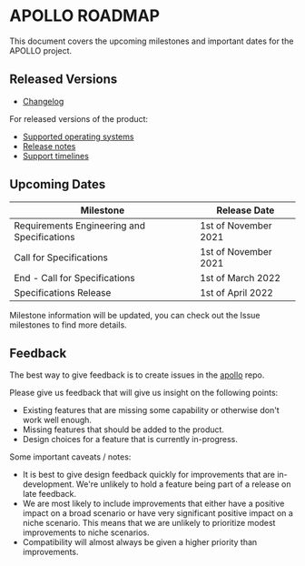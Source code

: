# APOLLO ROADMAP

This document covers the upcoming milestones and important dates for the APOLLO project.

## Released Versions

* [Changelog](changelog.md)

For released versions of the product:

* [Supported operating systems](os-lifecycle-policy.md)
* [Release notes](releasenodes.md)
* [Support timelines](support.md)

## Upcoming Dates

| Milestone                 | Release Date |
|---------------------------|--------------|
| Requirements Engineering and Specifications | 1st of November 2021  |
| Call for Specifications | 1st of November 2021 |
| End - Call for Specifications | 1st of March 2022 |
| Specifications Release | 1st of April 2022 |

Milestone information will be updated, you can check out the Issue milestones to find more details.

## Feedback

The best way to give feedback is to create issues in the [apollo](https://github.com/HDBW/APOLLO) repo.

Please give us feedback that will give us insight on the following points:

* Existing features that are missing some capability or otherwise don't work well enough.
* Missing features that should be added to the product.
* Design choices for a feature that is currently in-progress.

Some important caveats / notes:

* It is best to give design feedback quickly for improvements that are in-development. We're unlikely to hold a feature being part of a release on late feedback.
* We are most likely to include improvements that either have a positive impact on a broad scenario or have very significant positive impact on a niche scenario. This means that we are unlikely to prioritize modest improvements to niche scenarios.
* Compatibility will almost always be given a higher priority than improvements.